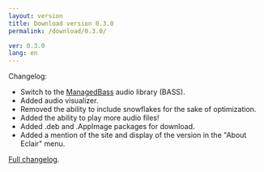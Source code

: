 ```yaml
---
layout: version
title: Download version 0.3.0
permalink: /download/0.3.0/

ver: 0.3.0
lang: en
---
```


Changelog:

- Switch to the [ManagedBass](https://github.com/ManagedBass/ManagedBass) audio library (BASS).
- Added audio visualizer.
- Removed the ability to include snowflakes for the sake of optimization.
- Added the ability to play more audio files!
- Added .deb and .AppImage packages for download.
- Added a mention of the site and display of the version in the "About Eclair" menu.

[Full changelog](https://github.com/NonExistPlayer/EclairPlayer/compare/v0.2.1...v0.3.0).